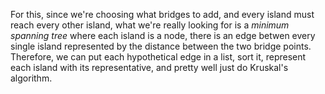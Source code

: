 For this, since we're choosing what bridges to add, and every island must reach every other island, what we're really looking for is a *minimum spanning tree* where each island is a node, there is an edge betwen every single island represented by the distance between the two bridge points. Therefore, we can put each hypothetical edge in a list, sort it, represent each island with its representative, and pretty well just do Kruskal's algorithm.
